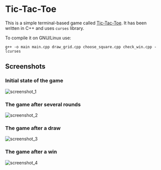 # Tic-Tac-Toe

This is a simple terminal-based game called [Tic-Tac-Toe](https://en.wikipedia.org/wiki/Tic-tac-toe). It has been written in C++ and uses `curses` library.

To compile it on GNU/Linux use:

```
g++ -o main main.cpp draw_grid.cpp choose_square.cpp check_win.cpp -lcurses
```

## Screenshots

### Initial state of the game
![screenshot_1](https://user-images.githubusercontent.com/79934148/132385353-2a3a99db-bbf1-4ceb-a517-9b61b244b068.png)

### The game after several rounds
![screenshot_2](https://user-images.githubusercontent.com/79934148/132385355-01b64a51-593d-487c-acc3-c98412eea395.png)

### The game after a draw
![screenshot_3](https://user-images.githubusercontent.com/79934148/132385356-2f09aa56-7495-4db6-bab9-da0d594a34fc.png)

### The game after a win
![screenshot_4](https://user-images.githubusercontent.com/79934148/132385357-db955090-d20d-4336-9e10-22a15c438183.png)
